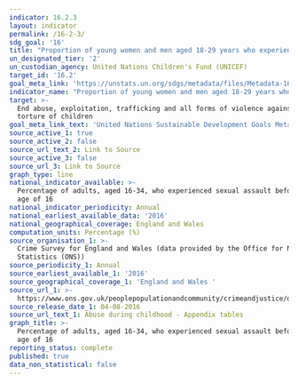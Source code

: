 ```yaml
---
indicator: 16.2.3
layout: indicator
permalink: /16-2-3/
sdg_goal: '16'
title: "Proportion of young women and men aged 18‑29 years who experienced sexual violence by age\_18"
un_designated_tier: '2'
un_custodian_agency: United Nations Children's Fund (UNICEF)
target_id: '16.2'
goal_meta_link: 'https://unstats.un.org/sdgs/metadata/files/Metadata-16-02-03.pdf'
indicator_name: "Proportion of young women and men aged 18‑29 years who experienced sexual violence by age\_18"
target: >-
  End abuse, exploitation, trafficking and all forms of violence against and
  torture of children
goal_meta_link_text: 'United Nations Sustainable Development Goals Metadata: 16.2.3'
source_active_1: true
source_active_2: false
source_url_text_2: Link to Source
source_active_3: false
source_url_3: Link to Source
graph_type: line
national_indicator_available: >-
  Percentage of adults, aged 16-34, who experienced sexual assault before the
  age of 16
national_indicator_periodicity: Annual
national_earliest_available_data: '2016'
national_geographical_coverage: England and Wales
computation_units: Percentage (%)
source_organisation_1: >-
  Crime Survey for England and Wales (data provided by the Office for National
  Statistics (ONS))
source_periodicity_1: Annual
source_earliest_available_1: '2016'
source_geographical_coverage_1: 'England and Wales '
source_url_1: >-
  https://www.ons.gov.uk/peoplepopulationandcommunity/crimeandjustice/datasets/abuseduringchildhoodappendixtables
source_release_date_1: 04-08-2016
source_url_text_1: Abuse during childhood - Appendix tables
graph_title: >-
  Percentage of adults, aged 16-34, who experienced sexual assault before the
  age of 16
reporting_status: complete
published: true
data_non_statistical: false
---
```

